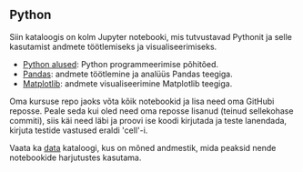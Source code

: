 ## Python

Siin kataloogis on kolm Jupyter notebooki, mis tutvustavad Pythonit ja selle kasutamist andmete töötlemiseks ja visualiseerimiseks.
- [Python alused](Intro.ipynb): Python programmeerimise põhitõed.
- [Pandas](Pandas.ipynb): andmete töötlemine ja analüüs Pandas teegiga.
- [Matplotlib](Matplotlib.ipynb): andmete visualiseerimine Matplotlib teegiga.


Oma kursuse repo jaoks võta kõik notebookid ja lisa need oma GitHubi reposse. Peale seda kui oled need oma reposse lisanud (teinud sellekohase commiti), siis käi need läbi ja proovi ise koodi kirjutada ja teste lanendada, kirjuta testide vastused eraldi 'cell'-i.

Vaata ka [data](../../data) kataloogi, kus on mõned andmestik, mida peaksid nende notebookide harjutustes kasutama.